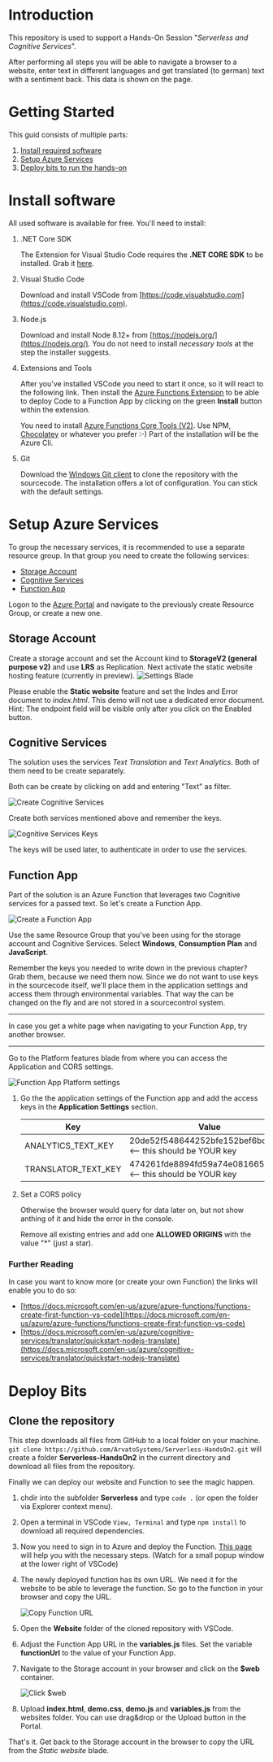 # Introduction 
This repository is used to support a Hands-On Session "*Serverless and Cognitive Services*".

After performing all steps you will be able to navigate a browser to a website, enter text in different languages and get translated (to german) text with a sentiment back. This data is shown on the page.

# Getting Started
This guid consists of multiple parts:
1.	[Install required software](#Install-software)
2.	[Setup Azure Services](#Setup-Azure-Services)
3.	[Deploy bits to run the hands-on](#Deploy-Bits)

# Install software
All used software is available for free. You'll need to install:
1. .NET Core SDK

    The Extension for Visual Studio Code requires the **.NET CORE SDK** to be installed. Grab it [here](https://www.microsoft.com/net/download).

2. Visual Studio Code

    Download and install VSCode from [https://code.visualstudio.com](https://code.visualstudio.com).
3. Node.js

    Download and install Node 8.12+ from [https://nodejs.org/](https://nodejs.org/). You do not need to install *necessary tools* at the step the installer suggests.
4. Extensions and Tools

    After you've installed VSCode you need to start it once, so it will react to the following link. Then install the [Azure Functions Extension](vscode:extension/ms-azuretools.vscode-azurefunctions) to be able to deploy Code to a Function App by clicking on the green **Install** button within the extension.

    You need to install [Azure Functions Core Tools (V2)](https://github.com/Azure/azure-functions-core-tools#installing). Use NPM, [Chocolatey](https://chocolatey.org/) or whatever you prefer :-) Part of the installation will be the Azure Cli.
5. Git

    Download the [Windows Git client](https://git-scm.com/download/win) to clone the repository with the sourcecode. The installation offers a lot of configuration. You can stick with the default settings.

# Setup Azure Services
To group the necessary services, it is recommended to use a separate resource group. In that group you need to create the following services:

- [Storage Account](#Storage-Account)
- [Cognitive Services](#Cognitive-Services)
- [Function App](#Function-App)

Logon to the [Azure Portal](https://portal.azure.com) and navigate to the previously create Resource Group, or create a new one.

## Storage Account
Create a storage account and set the Account kind to **StorageV2 (general purpose v2)** and use **LRS** as Replication. Next activate the static website hosting feature (currently in preview).
![Settings Blade](images/StorageAccount-StaticWebsite.png "Settings Blade")

Please enable the **Static website** feature and set the Indes and Error document to *index.html*. This demo will not use a dedicated error document. Hint: The endpoint field will be visible only after you click on the Enabled button.

## Cognitive Services
The solution uses the services *Text Translation* and *Text Analytics*. Both of them need to be create separately.

Both can be create by clicking on add and entering "Text" as filter.

![Create Cognitive Services](images/CognitiveServices-Create.png "Create Cognitive Services")

Create both services mentioned above and remember the keys.

![Cognitive Services Keys](images/CognitiveServices-TranslatorKeys.png "Cognitive Services Keys")

The keys will be used later, to authenticate in order to use the services.

## Function App
Part of the solution is an Azure Function that leverages two Cognitive services for a passed text.
So let's create a Function App.

![Create a Function App](images/FunctionApp-Create.png "Create a Function App")

Use the same Resource Group that you've been using for the storage account and Cognitive Services. Select **Windows**, **Consumption Plan** and **JavaScript**. 

Remember the keys you needed to write down in the previous chapter? Grab them, because we need them now.
Since we do not want to use keys in the sourcecode itself, we'll place them in the application settings and access them through environmental variables. That way the can be changed on the fly and are not stored in a sourcecontrol system.

---
In case you get a white page when navigating to your Function App, try another browser.
***

Go to the Platform features blade from where you can access the Application and CORS settings.

![Function App Platform settings](images/FunctionApp-PlatformFeatures.png "Function App Platform settings")

1. Go the the application settings of the Function app and add the access keys in the **Application Settings** section.

   | Key | Value |
   | --- | ----- |
   | ANALYTICS_TEXT_KEY | 20de52f548644252bfe152bef6bce675 <-- this should be YOUR key |
   | TRANSLATOR_TEXT_KEY | 474261fde8894fd59a74e081665a30b2 <-- this should be YOUR key |

2. Set a CORS policy

   Otherwise the browser would query for data later on, but not show anthing of it and hide the error in the console.

   Remove all existing entries and add one **ALLOWED ORIGINS** with the value "*" (just a star).

### Further Reading ###
In case you want to know more (or create your own Function) the links will enable you to do so: 
- [https://docs.microsoft.com/en-us/azure/azure-functions/functions-create-first-function-vs-code](https://docs.microsoft.com/en-us/azure/azure-functions/functions-create-first-function-vs-code)
- [https://docs.microsoft.com/en-us/azure/cognitive-services/translator/quickstart-nodejs-translate](https://docs.microsoft.com/en-us/azure/cognitive-services/translator/quickstart-nodejs-translate)

# Deploy Bits

## Clone the repository
This step downloads all files from GitHub to a local folder on your machine. ```git clone https://github.com/ArvatoSystems/Serverless-HandsOn2.git``` will create a folder **Serverless-HandsOn2** in the current directory and download all files from the repository.

Finally we can deploy our website and Function to see the magic happen.

1. chdir into the subfolder **Serverless** and type ```code .``` (or open the folder via Explorer context menu).
2. Open a terminal in VSCode ```View, Terminal``` and type ```npm install``` to download all required dependencies.
3. Now you need to sign in to Azure and deploy the Function. [This page](https://docs.microsoft.com/en-us/azure/azure-functions/functions-create-first-function-vs-code#sign-in-to-azure) will help you with the necessary steps. (Watch for a small popup window at the lower right of VSCode)
4. The newly deployed function has its own URL. We need it for the website to be able to leverage the function. So go to the function in your browser and copy the URL.

    ![Copy Function URL](images/FunctionApp-FunctionUrl.png "Copy Function URL")
5. Open the **Website** folder of the cloned repository with VSCode.
6. Adjust the Function App URL in the **variables.js** files. Set the variable **functionUrl** to the value of your Function App.
7. Navigate to the Storage account in your browser and click on the **$web** container.

    ![Click $web](images/StorageAccount-BlobService.png)
8. Upload **index.html**, **demo.css**, **demo.js** and **variables.js** from the websites folder. You can use drag&drop or the Upload button in the Portal.

That's it. Get back to the Storage account in the browser to copy the URL from the *Static website* blade.